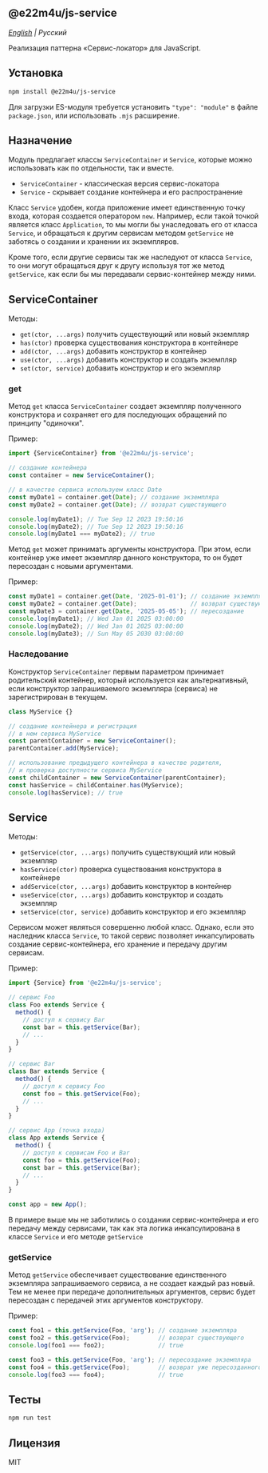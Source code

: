 ## @e22m4u/js-service

*[English](README.md) | Русский*

Реализация паттерна «Сервис-локатор» для JavaScript.

## Установка

```bash
npm install @e22m4u/js-service
```

Для загрузки ES-модуля требуется установить `"type": "module"` в файле
`package.json`, или использовать `.mjs` расширение.

## Назначение

Модуль предлагает классы `ServiceContainer` и `Service`,
которые можно использовать как по отдельности, так и вместе.

- `ServiceContainer` - классическая версия сервис-локатора  
- `Service` - скрывает создание контейнера и его распространение

Класс `Service` удобен, когда приложение имеет единственную точку
входа, которая создается оператором `new`. Например, если такой
точкой является класс `Application`, то мы могли бы унаследовать
его от класса `Service`, и обращаться к другим сервисам методом
`getService` не заботясь о создании и хранении их экземпляров.

Кроме того, если другие сервисы так же наследуют от класса
`Service`, то они могут обращаться друг к другу используя
тот же метод `getService`, как если бы мы передавали
сервис-контейнер между ними.

## ServiceContainer

Методы:

- `get(ctor, ...args)` получить существующий или новый экземпляр
- `has(ctor)` проверка существования конструктора в контейнере
- `add(ctor, ...args)` добавить конструктор в контейнер
- `use(ctor, ...args)` добавить конструктор и создать экземпляр
- `set(ctor, service)` добавить конструктор и его экземпляр

### get

Метод `get` класса `ServiceContainer` создает экземпляр
полученного конструктора и сохраняет его для последующих
обращений по принципу "одиночки".

Пример:

```js
import {ServiceContainer} from '@e22m4u/js-service';

// создание контейнера
const container = new ServiceContainer();

// в качестве сервиса используем класс Date
const myDate1 = container.get(Date); // создание экземпляра
const myDate2 = container.get(Date); // возврат существующего

console.log(myDate1); // Tue Sep 12 2023 19:50:16
console.log(myDate2); // Tue Sep 12 2023 19:50:16
console.log(myDate1 === myDate2); // true
```

Метод `get` может принимать аргументы конструктора. При этом,
если контейнер уже имеет экземпляр данного конструктора, то
он будет пересоздан с новыми аргументами.

Пример:

```js
const myDate1 = container.get(Date, '2025-01-01'); // создание экземпляра
const myDate2 = container.get(Date);               // возврат существующего
const myDate3 = container.get(Date, '2025-05-05'); // пересоздание
console.log(myDate1); // Wed Jan 01 2025 03:00:00
console.log(myDate2); // Wed Jan 01 2025 03:00:00
console.log(myDate3); // Sun May 05 2030 03:00:00
```

### Наследование

Конструктор `ServiceContainer` первым параметром принимает родительский
контейнер, который используется как альтернативный, если конструктор
запрашиваемого экземпляра (сервиса) не зарегистрирован в текущем.

```js
class MyService {}

// создание контейнера и регистрация
// в нем сервиса MyService
const parentContainer = new ServiceContainer();
parentContainer.add(MyService);

// использование предыдущего контейнера в качестве родителя,
// и проверка доступности сервиса MyService
const childContainer = new ServiceContainer(parentContainer);
const hasService = childContainer.has(MyService);
console.log(hasService); // true
```

## Service

Методы:

- `getService(ctor, ...args)` получить существующий или новый экземпляр
- `hasService(ctor)` проверка существования конструктора в контейнере
- `addService(ctor, ...args)` добавить конструктор в контейнер
- `useService(ctor, ...args)` добавить конструктор и создать экземпляр
- `setService(ctor, service)` добавить конструктор и его экземпляр

Сервисом может являться совершенно любой класс. Однако, если это
наследник класса `Service`, то такой сервис позволяет инкапсулировать
создание сервис-контейнера, его хранение и передачу другим сервисам.

Пример:

```js
import {Service} from '@e22m4u/js-service';

// сервис Foo
class Foo extends Service {
  method() {
    // доступ к сервису Bar
    const bar = this.getService(Bar);
    // ...
  }
}

// сервис Bar
class Bar extends Service {
  method() {
    // доступ к сервису Foo
    const foo = this.getService(Foo);
    // ...
  }
}

// сервис App (точка входа)
class App extends Service {
  method() {
    // доступ к сервисам Foo и Bar
    const foo = this.getService(Foo);
    const bar = this.getService(Bar);
    // ...
  }
}

const app = new App();
```

В примере выше мы не заботились о создании сервис-контейнера
и его передачу между сервисами, так как эта логика
инкапсулирована в классе `Service` и его методе `getService`

### getService

Метод `getService` обеспечивает существование единственного
экземпляра запрашиваемого сервиса, а не создает каждый раз
новый. Тем не менее при передаче дополнительных аргументов,
сервис будет пересоздан с передачей этих аргументов
конструктору.

Пример:

```js
const foo1 = this.getService(Foo, 'arg'); // создание экземпляра
const foo2 = this.getService(Foo);        // возврат существующего
console.log(foo1 === foo2);               // true

const foo3 = this.getService(Foo, 'arg'); // пересоздание экземпляра
const foo4 = this.getService(Foo);        // возврат уже пересозданного
console.log(foo3 === foo4);               // true
```

## Тесты

```bash
npm run test
```

## Лицензия

MIT
